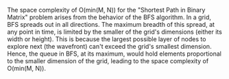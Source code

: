 The space complexity of O(min(M, N)) for the "Shortest Path in Binary Matrix" problem arises from the behavior of the BFS algorithm. In a grid, BFS spreads out in all directions. The maximum breadth of this spread, at any point in time, is limited by the smaller of the grid's dimensions (either its width or height). This is because the largest possible layer of nodes to explore next (the wavefront) can't exceed the grid's smallest dimension. Hence, the queue in BFS, at its maximum, would hold elements proportional to the smaller dimension of the grid, leading to the space complexity of O(min(M, N)).

